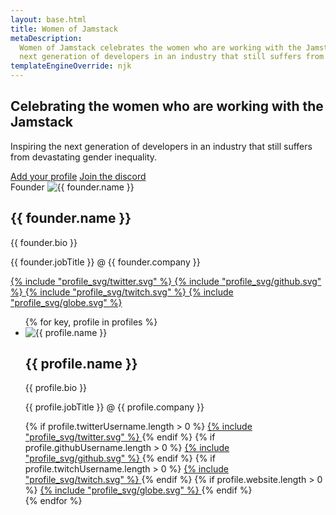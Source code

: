 ```yaml
---
layout: base.html
title: Women of Jamstack
metaDescription:
  Women of Jamstack celebrates the women who are working with the Jamstack and adjacent technologies — and inspires the
  next generation of developers in an industry that still suffers from devastating gender inequality.
templateEngineOverride: njk
---
```


<section class="hero">
  <div class="hero__content">
    <h1 class="hero__contentHeadline">Celebrating the women who are working with the Jamstack</h1>
    <p  class="hero__contentByline">Inspiring the next generation of developers in an industry that still suffers from devastating gender inequality.</p>
    <div class="hero__buttons">
      <a href="https://github.com/whitep4nth3r/womenofjamstack#readme" target="_blank" class="hero__button">Add your profile</a>
      <a href="https://jamstack.org/discord" target="_blank" class="hero__button hero__button--alt">Join the discord</a>
    </div>
  </div>
  <div class="hero__card">
    <div class="profiles__item profiles__item--founder">
      <span class="profiles__founderLabel">Founder</span>
      <span class="profiles__itemImgWrapper">
        <img src="/images/founder.jpg" alt="{{ founder.name }}" />
      </span>
      <span class="profiles__itemTextWrapper">
        <h2 class="profiles__itemName">{{ founder.name }}</h2>
        <p class="profiles__itemBio">{{ founder.bio }}</p>
        <p class="profiles__itemJob">{{ founder.jobTitle }} @ {{ founder.company }}</p>
        <span class="profiles__itemSocials">
          <a href="https://twitter.com/{{ founder.twitterUsername }}"
            target="_blank" title="{{ founder.name }} on Twitter">
            {% include "profile_svg/twitter.svg" %}
          </a>
          <a href="https://github.com/{{ founder.githubUsername }}"
          target="_blank" title="{{ founder.name }} on Github">
              {% include "profile_svg/github.svg" %}
          </a>
          <a href="https://twitch.tv/{{ founder.twitchUsername }}"
            target="_blank" title="{{ founder.name }} on Twitch">
              {% include "profile_svg/twitch.svg" %}
          </a>
          <a href="{{ founder.website }}"
            target="_blank" title="{{ founder.name }}'s Website">
              {% include "profile_svg/globe.svg" %}
          </a>
        </span>
      </span>
    </div>
  </div>
</section>

<section>
  <ul class="profiles">
  {% for key, profile in profiles %}
      <li class="profiles__item">
        <span class="profiles__itemImgWrapper">
          <img src="/images/{{ key }}.jpg" alt="{{ profile.name }}" />
        </span>
        <span class="profiles__itemTextWrapper">
          <h2 class="profiles__itemName">{{ profile.name }}</h2>
          <p class="profiles__itemBio">{{ profile.bio }}</p>
          <p class="profiles__itemJob">{{ profile.jobTitle }} @ {{ profile.company }}</p>
          <span class="profiles__itemSocials">
            {% if profile.twitterUsername.length > 0 %}
              <a href="https://twitter.com/{{ profile.twitterUsername }}" 
                target="_blank" title="{{ profile.name }} on Twitter">
                {% include "profile_svg/twitter.svg" %}
              </a>
            {% endif %}
            {% if profile.githubUsername.length > 0 %}
              <a href="https://github.com/{{ profile.githubUsername }}" 
              target="_blank" title="{{ profile.name }} on Github">
                {% include "profile_svg/github.svg" %}
              </a>
            {% endif %}
            {% if profile.twitchUsername.length > 0 %}
              <a href="https://twitch.tv/{{ profile.twitchUsername }}" 
                target="_blank" title="{{ profile.name }} on Twitch">
                  {% include "profile_svg/twitch.svg" %}
              </a>
            {% endif %}
            {% if profile.website.length > 0 %}
              <a href="{{ profile.website }}" 
                target="_blank" title="{{ profile.name }}'s Website">
                {% include "profile_svg/globe.svg" %}
              </a>
            {% endif %}
          </span>
        </span>
      </li>
    {% endfor %}
  </ul>
</section>

